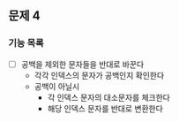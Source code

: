 ## 문제 4
### 기능 목록
-[ ] 공백을 제외한 문자들을 반대로 바꾼다
  - 각각 인덱스의 문자가 공백인지 확인한다
  - 공백이 아닐시
    - 각 인덱스 문자의 대소문자를 체크한다
    - 해당 인덱스 문자를 반대로 변환한다